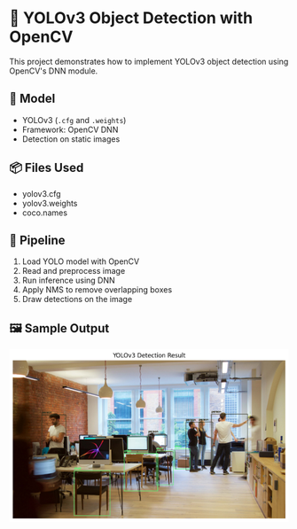 # 🚀 YOLOv3 Object Detection with OpenCV

This project demonstrates how to implement YOLOv3 object detection using OpenCV's DNN module.

## 🔧 Model
- YOLOv3 (`.cfg` and `.weights`)
- Framework: OpenCV DNN
- Detection on static images

## 📦 Files Used
- yolov3.cfg
- yolov3.weights
- coco.names

## 🎯 Pipeline
1. Load YOLO model with OpenCV
2. Read and preprocess image
3. Run inference using DNN
4. Apply NMS to remove overlapping boxes
5. Draw detections on the image

## 🖼️ Sample Output

![Sample](samples/yolov3_result.png)
